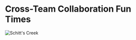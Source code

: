 # Cross-Team Collaboration Fun Times

![Schitt's Creek](https://media.giphy.com/media/WvHYe1cYwxpraclL4B/source.gif)
